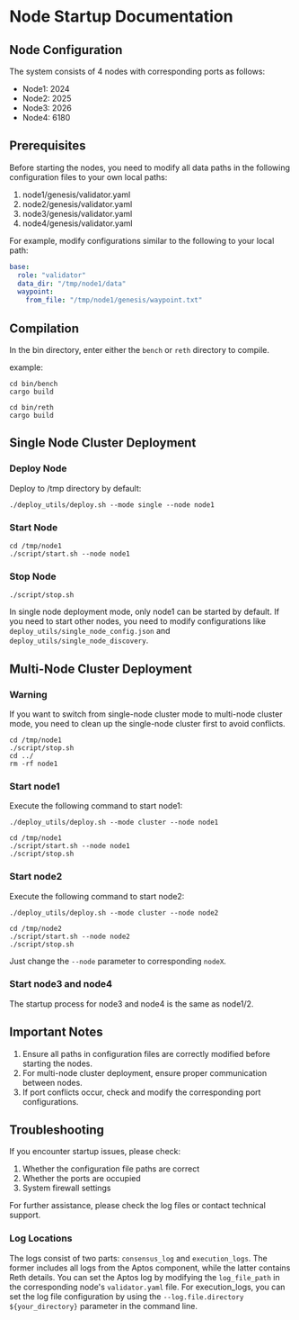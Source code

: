 # Node Startup Documentation
## Node Configuration

The system consists of 4 nodes with corresponding ports as follows:

- Node1: 2024
- Node2: 2025
- Node3: 2026
- Node4: 6180

## Prerequisites

Before starting the nodes, you need to modify all data paths in the following configuration files to your own local paths:

1. node1/genesis/validator.yaml
2. node2/genesis/validator.yaml
3. node3/genesis/validator.yaml
4. node4/genesis/validator.yaml

For example, modify configurations similar to the following to your local path:

```yaml
base:
  role: "validator"
  data_dir: "/tmp/node1/data"
  waypoint:
    from_file: "/tmp/node1/genesis/waypoint.txt"
```

## Compilation

In the bin directory, enter either the `bench` or `reth` directory to compile.

example:

```
cd bin/bench
cargo build

cd bin/reth
cargo build
```

## Single Node Cluster Deployment

### Deploy Node

Deploy to /tmp directory by default:

```
./deploy_utils/deploy.sh --mode single --node node1
```

### Start Node

```
cd /tmp/node1
./script/start.sh --node node1
```

### Stop Node

```
./script/stop.sh
```

In single node deployment mode, only node1 can be started by default. If you need to start other nodes, you need to modify configurations like `deploy_utils/single_node_config.json` and `deploy_utils/single_node_discovery`.

## Multi-Node Cluster Deployment

### Warning

If you want to switch from single-node cluster mode to multi-node cluster mode, you need to clean up the single-node cluster first to avoid conflicts.

```
cd /tmp/node1
./script/stop.sh
cd ../
rm -rf node1
```

### Start node1

Execute the following command to start node1:

```
./deploy_utils/deploy.sh --mode cluster --node node1

cd /tmp/node1
./script/start.sh --node node1
./script/stop.sh
```

### Start node2

Execute the following command to start node2:

```
./deploy_utils/deploy.sh --mode cluster --node node2

cd /tmp/node2
./script/start.sh --node node2
./script/stop.sh
```

Just change the `--node` parameter to corresponding `nodeX`.

### Start node3 and node4

The startup process for node3 and node4 is the same as node1/2.

## Important Notes

1. Ensure all paths in configuration files are correctly modified before starting the nodes.
2. For multi-node cluster deployment, ensure proper communication between nodes.
3. If port conflicts occur, check and modify the corresponding port configurations.

## Troubleshooting

If you encounter startup issues, please check:
1. Whether the configuration file paths are correct
2. Whether the ports are occupied
3. System firewall settings

For further assistance, please check the log files or contact technical support.

### Log Locations

The logs consist of two parts: `consensus_log` and `execution_logs`. The former includes all logs from the Aptos component, while the latter contains Reth details.
You can set the Aptos log by modifying the `log_file_path` in the corresponding node's `validator.yaml` file.
For execution_logs, you can set the log file configuration by using the `--log.file.directory ${your_directory}` parameter in the command line.